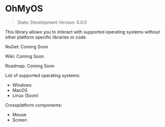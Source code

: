 # OhMyOS
> State: Development
> Version: 0.0.0
<p>This library allows you to interact with supported operating systems without other platform specific libraries or code</p>
<p>NuGet: Coming Soon</p>
<p>Wiki: Coming Soon</p>
<p>Roadmap: Coming Soon</p>
<p>List of supported operating systems:</p>
<ul>
  <li>Windows</li>
  <li>MacOS</li>
  <li>Linux (Soon)</li>
</ul>
<p>Crossplatform components: </p>
<ul>
  <li>Mouse</li>
  <li>Screen</li>
</ul>
